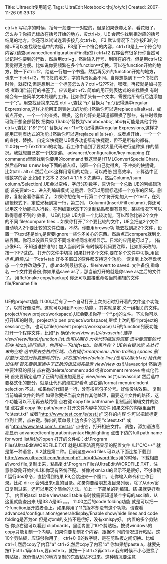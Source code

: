 Title: Ultraedit使用笔记
Tags: UltraEdit
Notebook: t[t/j/o/y/c]
Created: 2007-11-26 09:39:13

------

ctrl+b 
写程序的时候，括号一般要一一对应的，但是如果嵌套太多，看花眼了，怎么办？你把光标放在括号开始的地方，按ctrl+b，UE 会帮你找到相对应的括号结尾的地方。你还可以试试连着多按几次ctrl+b。 
F3 
默认情况下,当你按F3的时候UE可以查找现在选中的内容，F3是下一个符合的内容，ctrl+f3是上一个符合的内容.(请查advanced/configuration/Find标签) 
ctrl+f2 
程序会有很多行你当然可以记得你要到的行数，然后用ctrl+g，然后输入行号，到所在的行。但是用ctrl+f2我觉得更方便。比如说你要频繁在多个function中切换。可以在function开始的地方，按一下ctrl+f2，给这一行加一个书签。然后再另外的function开始的地方，也来一下ctrl+f2，有书签的地方，字的背景色会不同。当你想换到下一个书签的时候，就按f2,但是想到上一个标签怎么办？ctrl+f2?不对，嘿嘿，再按就是加书签或 
者取消当前行的书签了。应该是alt +f2. 
简单的用正则表达式的查找替换 
有时候会有一些简单文本处理的工作。比如你手头有一个文本，需要给所有行后边添加一个";"。用查找替换来完成 
ctrl +r,查找 '^p' 替换为'^p;',(记得选中regular Expressions,这样才能用正则表达式的功能。)然后你可以选replace all(alt+a)，或者点开始，一个一个的查找，替换，这样的好处是知道都替换了那些，有些时候你可能不想全部替换 
把类似'{$abc}'替换为'var abc=abc;',abc有可能是其他字符 
ctrl+r,查找 '{^$^(*^)}' 替换为'var ^1=^1;'(记得选中regular Expressions,这样才能用正则表达式的功能。)然后你可以选replace all(alt+a)，或者点开始，一个一个的查找，替换。 
自定义快捷键 
UE很多功能都有快捷键，但不是所有的都有。11.00有一个Text2html的功能。我工作中遇到了要对大量代码进行这种操 作的情况。我就想自己定一个快捷键。 
advanced/configuration/key mapping 
在commands里面找到你要用的command.我这里是HTMLConvertSpecialChars,然后点Pres s new 
key下面的输入框，设置一个自己觉得爽，不冲突的快捷键。比如ctrl+alt+s.然后点ok.这样用常用的功能 
，可以成倍 提高效率。 
计算选中区域数字的合 
比如如下文本 
2 
23a1 
4 1.1 
5 
6 
先选中，然后Column/(sum column/Selection),UE会以空格，字母分割数字，告诉你一个总数 
UE的列编辑功能 
首先要alt+c，进入列编辑模式 
这是后，你可以用鼠标选择一个方形的区域。删除，复制全看你喜欢了。 
如果你想在每一行第二个字符开始加入一个'test'，在列编辑模式下，定位光标到第一行，第二列。 
Column/(Insert/Fill column) 
,你还可以用这个功能插入行数。在列编辑状态下的复制粘贴都很有意思，某些情况下可以取得意想不到的 
效果。 
UE的比较 
UE内置一个比较功能，可以帮你比较2个文件的不同 
file/compare files... 
如果你打开了2个要比较的文件，UE会把这2个文件自动填入2个要比较的文件位置，不然，你要用browse功 
能去找到那2个文件，设置一下text还是bin,是否要ignore一些你不关心的东西。然后点击compare就到比 
较界面。你可以设置只显示不同或者相同或者都显示。日常的应用是可以了。 
(有点像BC，不知道谁抄谁的 ) 
加入当前时间 
有时候写代码要注释，比如那天改的，按一下F7试试。 
打开的文件中切换 
如果打开多个文件,要在多个文件中切换,用鼠标点,麻烦,试一下ctrl+tab 
好多多窗口的软件都支持这个功能。 
恢复到上次存盘状态 
一个文件改动多了，想undo到最初状态，file/revert to saved. 
文件备份,重命名 
一个文件要备份,你如果选save as了，那当前打开的就是你save as之后的文件了。 
用fle/(make copy/backup) 
你还可以直接重命名当前编辑的文件 file/Rename file 
# 
UE的project功能 
11.00以后有了一个自动打开上次关闭时打开着的文件这个功能了，以前好像没有。这就可以用到Project功能 
。其实就是定 义一组相关的文件。 
project/(new project/workspace),UE会要求你存一个*.prj的文件。下次你可以打开UE的时候，project/(o 
pen project/workspace),继续上次的那个project的session工作。 
也可以file/(recent project/workspace) 
UE的function列表功能 
打开一个程序文件，比如*.js 
确保view/view as(*)/Javascript 
选择view/(view/lists)/function list.也可以用F8 
大块代码缩进的调整 
选中要调整的代码块 按tab,进行缩进，你再按一下shift+tab。效果咋样？ 
UE的右键功能 
去处行末的空格 
选中要去空格的区域。点右键/format/menu../trim trailing spaces 
删除整行 
定位光标要删除的行。点右键/delete/delete line,(也可以用ctrl+e) 
给代码加注释 
首先要确定选中了正确的语法加亮显示 
view/view as(*)/Javascript 
然后选中要注释的部分 
点右键/delete/comment add 或者comment remove 
格式化代码 
首先要确定选中了正确的语法加亮显示 
view/view as(*)/Javascript 
然后选中要格式化的部分，就是让代码的缩进好看点 
点右键/format menu/reIndent selection 
不过，如果你的代码是一行，没有按照句子分号。好像没啥效果。 
复制当前编辑文件的路径 
如果你要把当前文件作其他处理，需要这个文件的路径，这个功能可以不用再去敲路径 
点右键 
copy file path/name 
复制当前编辑文件的路径 
点右键 
copy file path/name 
打开文件内容中的文件 
如果文件的内容里面有 
"c:\test.txt" 或者"http://www.test.com/js/test.js" 
这样的内容 
你可以把鼠标定位到上面，点右键。弹出的菜单最上边会多个选项 
"c:\test.txt" 或者"http://www.test.com/.../test.js" 
点击它，打开相应文件。 
调整，添加语法高亮显示 
advanced/configuration/syntax Highlighting 点击下边的full path name for word list后边的open 
打开的文件如：d:\Program Files\UltraEdit\WORDFILE.TXT 
就是UE语法高亮显示的配置文件 
/L1"C/C++" 就是第一种语言，/L2就是第二种。目前这些word files 可以从下面连接下载到 
http://www.ultraedit.com/index.php?...id=40#wordfiles 
用的时候，下载相应的word file,复制出来，粘贴到d:\Program 
Files\UltraEdit\WORDFILE.TXT，注意修改刚开始的/L1和你现有系统匹配。 
好像对xml.xsl的显示不是很好，不够准确f 
运行dos命令，直接得到结果 
F9,会跳出来一个窗口，让你输入命令和工作目录。比如 dir c: 
会列出来c盘的目录。如果你要给朋友发目录列表，除了从dos窗口复制过来，还可以用这个简单的方法。加上 
一下简单的列编辑。结 果就更好看了。 
内置的ascii table 
view/ascii table 
有时候需要知道某个字母的ascii值，从这里就能查出来 
!是33 
A是65 
。。。 
11.00之后的code folding功能 
就是可以把一个function展开或者合上。如果你用了11的版本却没有这个功能，请查看advanced/configur 
ation/general/display/Enable show/hide lines and code folding是否为on 
但是对xml的支持不是很好，没有xmlspy好。 
内置的多个剪贴板 
你点右键可以看到 
clipboards，里面内置了10个剪贴板。按说windows的copy只能复制一个内容。如果你要复制多个内容，跟据不 
同的情况进行粘贴，这10个剪贴板，应该够你用了。 
ctrl+0-9的数字键，是在剪贴板之间切换。比如 
ctrl+1,然后copy了内容"a" 
ctrl+2,然后copy了内容"b" 
你如果想paste a，就要先按1下ctrl+1再ctrl+v,要paste b，就按一下ctrl+2再ctrl+v 
我有时候不小心更换了剪贴板，就奇怪从别的地方复制的东西粘贴不过来。这种情况要注意